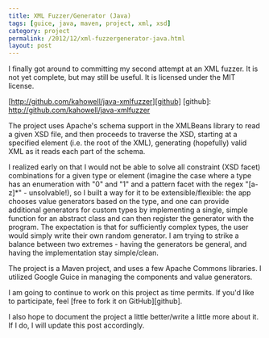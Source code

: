 ```yaml
---
title: XML Fuzzer/Generator (Java)
tags: [guice, java, maven, project, xml, xsd]
category: project
permalink: /2012/12/xml-fuzzergenerator-java.html
layout: post
---
```

I finally got around to committing my second attempt at an XML fuzzer. It is
not yet complete, but may still be useful. It is licensed under the MIT
license.

[http://github.com/kahowell/java-xmlfuzzer][github]
[github]: http://github.com/kahowell/java-xmlfuzzer

The project uses Apache's schema support in the XMLBeans library to read a
given XSD file, and then proceeds to traverse the XSD, starting at a specified
element (i.e. the root of the XML), generating (hopefully) valid XML as it
reads each part of the schema.

I realized early on that I would not be able to solve all constraint (XSD
facet) combinations for a given type or element (imagine the case where a type
has an enumeration with "0" and "1" and a pattern facet with the regex
"\[a-z\]\*" - unsolvable!), so I built a way for it to be extensible/flexible:
the app chooses value generators based on the type, and one can provide
additional generators for custom types by implementing a single, simple
function for an abstract class and can then register the generator with the
program. The expectation is that for sufficiently complex types, the user would
simply write their own random generator. I am trying to strike a balance
between two extremes - having the generators be general, and having the
implementation stay simple/clean.

The project is a Maven project, and uses a few Apache Commons libraries. I
utilized Google Guice in managing the components and value generators.

I am going to continue to work on this project as time permits. If you'd like
to participate, feel [free to fork it on GitHub][github].

I also hope to document the project a little better/write a little more about
it. If I do, I will update this post accordingly.
